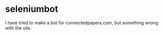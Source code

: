 # seleniumbot
I have tried to make a bot for connectedpapers.com, but something wrong with the site.
